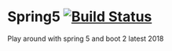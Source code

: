 # Spring5 [![Build Status](https://travis-ci.org/kash-raman/Spring5.svg?branch=master)](https://travis-ci.org/kash-raman/Spring5)
Play around with spring 5 and boot 2 latest 2018 
